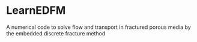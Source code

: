 # LearnEDFM
A numerical code to solve flow and transport in fractured porous media by the embedded discrete fracture method
